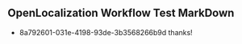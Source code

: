 ## OpenLocalization Workflow Test MarkDown
* 8a792601-031e-4198-93de-3b3568266b9d thanks!

<!--HONumber=Jul16_HO5-->


